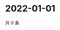 # 2022-01-01

共 0 条

<!-- BEGIN WEIBO -->
<!-- 最后更新时间 Sat Jan 01 2022 04:16:09 GMT+0800 (China Standard Time) -->

<!-- END WEIBO -->
